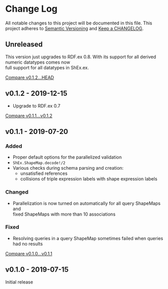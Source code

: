# Change Log

All notable changes to this project will be documented in this file.
This project adheres to [Semantic Versioning](http://semver.org/) and
[Keep a CHANGELOG](http://keepachangelog.com).


## Unreleased

This version just upgrades to RDF.ex 0.8. With its support for all derived numeric datatypes comes now  
full support for all datatypes in ShEx.ex. 

[Compare v0.1.2...HEAD](https://github.com/rdf-elixir/shex-ex/compare/v0.1.2...HEAD)



## v0.1.2 - 2019-12-15

- Upgrade to RDF.ex 0.7

[Compare v0.1.1...v0.1.2](https://github.com/rdf-elixir/shex-ex/compare/v0.1.1...v0.1.2)



## v0.1.1 - 2019-07-20

### Added

- Proper default options for the parallelized validation 
- `ShEx.ShapeMap.decode!/2`
- Various checks during schema parsing and creation:
	- unsatisfied references
	- collisions of triple expression labels with shape expression labels

### Changed

- Parallelization is now turned on automatically for all query ShapeMaps and  
  fixed ShapeMaps with more than 10 associations

### Fixed

- Resolving queries in a query ShapeMap sometimes failed when queries had no results  


[Compare v0.1.0...v0.1.1](https://github.com/rdf-elixir/shex-ex/compare/v0.1.0...v0.1.1)



## v0.1.0 - 2019-07-15

Initial release
